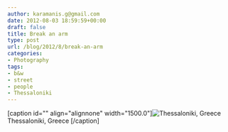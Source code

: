 ```yaml
---
author: karamanis.g@gmail.com
date: 2012-08-03 18:59:59+00:00
draft: false
title: Break an arm
type: post
url: /blog/2012/8/break-an-arm
categories:
- Photography
tags:
- b&w
- street
- people
- Thessaloniki
---
```


[caption id="" align="alignnone" width="1500.0"]![ Thessaloniki, Greece ](/images/2012-08-03-20128break-an-arm/20120728-R0011460.jpg)
 Thessaloniki, Greece [/caption]
